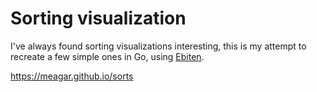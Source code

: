 # Sorting visualization

I've always found sorting visualizations interesting, this is my attempt to recreate a few simple ones in Go, using [Ebiten](https://ebiten.org/).

<https://meagar.github.io/sorts>